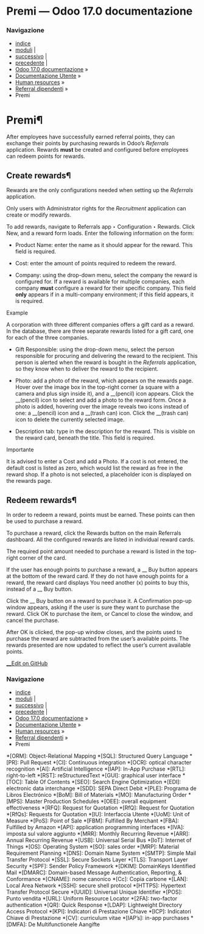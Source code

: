 # Premi — Odoo 17.0 documentazione

### Navigazione

  * [indice](../../../genindex.html "Indice generale")
  * [moduli](../../../py-modindex.html "Indice del modulo Python") |
  * [successivo](alerts.html "Avvisi") |
  * [precedente](points.html "Referral points") |
  * [Odoo 17.0 documentazione](../../../index-2.html) »
  * [Documentazione Utente](../../../applications.html) »
  * [Human resources](../../hr.html) »
  * [Referral dipendenti](../referrals.html) »
  * Premi



# Premi¶

After employees have successfully earned referral points, they can exchange their points by purchasing rewards in Odoo’s _Referrals_ application. Rewards **must** be created and configured before employees can redeem points for rewards.

## Create rewards¶

Rewards are the only configurations needed when setting up the _Referrals_ application.

Only users with Administrator rights for the _Recruitment_ application can create or modify rewards.

To add rewards, navigate to Referrals app ‣ Configuration ‣ Rewards. Click New, and a reward form loads. Enter the following information on the form:

  * Product Name: enter the name as it should appear for the reward. This field is required.

  * Cost: enter the amount of points required to redeem the reward.

  * Company: using the drop-down menu, select the company the reward is configured for. If a reward is available for multiple companies, each company **must** configure a reward for their specific company. This field **only** appears if in a multi-company environment; if this field appears, it is required.

Example

A corporation with three different companies offers a gift card as a reward. In the database, there are three separate rewards listed for a gift card, one for each of the three companies.

  * Gift Responsible: using the drop-down menu, select the person responsible for procuring and delivering the reward to the recipient. This person is alerted when the reward is bought in the _Referrals_ application, so they know when to deliver the reward to the recipient.

  * Photo: add a photo of the reward, which appears on the rewards page. Hover over the image box in the top-right corner (a square with a camera and plus sign inside it), and a __(pencil) icon appears. Click the __(pencil) icon to select and add a photo to the reward form. Once a photo is added, hovering over the image reveals two icons instead of one: a __(pencil) icon and a __(trash can) icon. Click the __(trash can) icon to delete the currently selected image.

  * Description tab: type in the description for the reward. This is visible on the reward card, beneath the title. This field is required.




Importante

It is advised to enter a Cost and add a Photo. If a cost is not entered, the default cost is listed as zero, which would list the reward as free in the reward shop. If a photo is not selected, a placeholder icon is displayed on the rewards page.

## Redeem rewards¶

In order to redeem a reward, points must be earned. These points can then be used to purchase a reward.

To purchase a reward, click the Rewards button on the main Referrals dashboard. All the configured rewards are listed in individual reward cards.

The required point amount needed to purchase a reward is listed in the top-right corner of the card.

If the user has enough points to purchase a reward, a __ Buy button appears at the bottom of the reward card. If they do not have enough points for a reward, the reward card displays You need another (x) points to buy this, instead of a __ Buy button.

Click the __ Buy button on a reward to purchase it. A Confirmation pop-up window appears, asking if the user is sure they want to purchase the reward. Click OK to purchase the item, or Cancel to close the window, and cancel the purchase.

After OK is clicked, the pop-up window closes, and the points used to purchase the reward are subtracted from the user’s available points. The rewards presented are now updated to reflect the user’s current available points.

[ __Edit on GitHub](https://github.com/odoo/documentation/edit/17.0/content/applications/hr/referrals/rewards.rst)

### Navigazione

  * [indice](../../../genindex.html "Indice generale")
  * [moduli](../../../py-modindex.html "Indice del modulo Python") |
  * [successivo](alerts.html "Avvisi") |
  * [precedente](points.html "Referral points") |
  * [Odoo 17.0 documentazione](../../../index-2.html) »
  * [Documentazione Utente](../../../applications.html) »
  * [Human resources](../../hr.html) »
  * [Referral dipendenti](../referrals.html) »
  * Premi


  *[ORM]: Object-Relational Mapping
  *[SQL]: Structured Query Language
  *[PR]: Pull Request
  *[CI]: Continuous integration
  *[OCR]: optical character recognition
  *[AI]: Artificial Intelligence
  *[IAP]: In-App Purchase
  *[RTL]: right-to-left
  *[RST]: reStructuredText
  *[GUI]: graphical user interface
  *[TOC]: Table Of Contents
  *[SEO]: Search Engine Optimization
  *[EDI]: electronic data interchange
  *[SDD]: SEPA Direct Debit
  *[PLE]: Programa de Libros Electrónico
  *[BoM]: Bill of Materials
  *[MO]: Manufacturing Order
  *[MPS]: Master Production Schedules
  *[OEE]: overall equipment effectiveness
  *[RFQ]: Request for Quotation
  *[RfQ]: Request for Quotation
  *[RfQs]: Requests for Quotation
  *[IU]: Interfaccia Utente
  *[UoM]: Unit of Measure
  *[PoS]: Point of Sale
  *[FBM]: Fulfilled By Merchant
  *[FBA]: Fulfilled by Amazon
  *[API]: application programming interfaces
  *[IVA]: imposta sul valore aggiunto
  *[MRR]: Monthly Recurring Revenue
  *[ARR]: Annual Recurring Revenue
  *[USB]: Universal Serial Bus
  *[IoT]: Internet of Things
  *[OS]: Operating System
  *[SO]: sales order
  *[MRP]: Material Requirement Planning
  *[DNS]: Domain Name System
  *[SMTP]: Simple Mail Transfer Protocol
  *[SSL]: Secure Sockets Layer
  *[TLS]: Transport Layer Security
  *[SPF]: Sender Policy Framework
  *[DKIM]: DomainKeys Identified Mail
  *[DMARC]: Domain-based Message Authentication, Reporting, & Conformance
  *[CNAME]: nome canonico
  *[Cc]: Copia carbone
  *[LAN]: Local Area Network
  *[SSH]: secure shell protocol
  *[HTTPS]: Hypertext Transfer Protocol Secure
  *[UUID]: Universal Unique Identifier
  *[POS]: Punto vendita
  *[URL]: Uniform Resource Locator
  *[2FA]: two-factor authentication
  *[QR]: Quick Response
  *[LDAP]: Lightweight Directory Access Protocol
  *[KPI]: Indicatori di Prestazione Chiave
  *[ICP]: Indicatori Chiave di Prestazione
  *[CV]: curriculum vitae
  *[IAP’s]: in-app purchases
  *[DMFA]: De Multifunctionele Aangifte